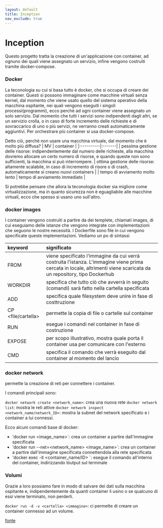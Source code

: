 ```yaml
---
layout: default
title: Inception
nav_exclude: true
---
```


# Inception
Questo progetto tratta la creazione di un'applicazione con container, ad ognuno dei quali viene assegnato un servizio, infine vengono costruiti tramite docker-compose.

### Docker
La teconologia su cui si basa tutto è docker, che si occupa di creare dei container. Questi si possono immaginare come macchine virtuali senza kernel, dal momento che viene usato quello del sistema operativo della macchina ospitante, nei quali vengono eseguiti i singoli processi(programmi), ecco perchè ad ogni container viene assegnato un solo servizio.
Dal momento che tutti i servizi sono indipendenti dagli altri, se un servizio crolla, o in caso di forte incremento delle richieste e di sovraccarico di uno o più servizi, ne verranno creati automaticamente aggiuntivi.
Per orchestrare più container si usa docker-compose.

Detto ciò, perchè non usare una macchina virtuale, dal momento che è molto più diffusa?
| MV | container |
|:----------|:-------|
| pessima gestione delle risorse: indipendentemente dal numero delle richieste, alla macchina dovremo allocare un certo numero di risorse, e quando queste non sono sufficienti, la macchina si può interrompere. | ottima gestione delle risorse: altamente scalabile, in caso di incremento di risore o di crash, automaticamente si creano nuovi containers |
| tempo di avviamento molto lento | tempo di avviamento immediato |

Si potrebbe pensare che allora la teconologia docker sia migliore come virtualizzazione, ma in quanto sicurezza non è eguagliabile alle macchine virtuali, ecco che spesso si usano uno sull'altro.

### docker images
I container vengono costruiti a partire da dei templete, chiamati images, di cui eseguiamo delle istanze che vengono integrate con implementazioni che seguono le nostre necessità.
I Dockerfile sono file in cui vengono specificate queste implementazioni. Vediamo un po di sintassi

| keyword | significato |
|:----------|:-------|
| FROM <images> | viene specificato l'immagine da cui verrà costruita l'istanza. L'immagine viene prima cercata in locale, altrimenti viene scaricata da un repository, tipo Dockerhub |
| WORKDIR <cartella> | specifica che tutto ciò che avverrà in seguito (comandi) sarà fatto nella cartella specificata |
| ADD <filesystem> | specifica quale filesystem deve unire in fase di costtruzione |
| CP <file/cartella> <folder> | permette la copia di file o cartelle sul container |
| RUN <comando> | esegue i comandi nel container in fase di costruzione |
| EXPOSE <porta> | per scopo illustrativo, mostra quale porta il container usa per comunicare con l'esterno |
| CMD | specifica il comando che verrà eseguito dal container al momento del lancio |
  
### docker network
permette la creazione di reti per connettere i container. 

I comandi principali sono:
  
`docker network create <network_name>`: crea una nuova rete 
`docker network list`: mostra le reti attive
`docker network inspect <network_name/network_ID>`: mostra la subnet del network specificato e i container a lui connessi.
  
Ecco alcuni comandi base di docker:
  
- 'docker run <image_name>`: crea un container a partire dall'immagine specificata
- 'docker run --net=<network_name> <image_name>`: crea un container a partire dall'immagine specificata connettendola alla rete specificata
- 'docker exec -it <container_name/ID> <command>`: esegue il comando all'interno del container, indirizzando lóutput sul terminale
  
### Volumi
Grazie a loro possiamo fare in modo di salvare dei dati sulla macchina ospitante e, indipendentemente da quanti container li usino o se qualcuno di essi viene terminato, non perderli.
  
`docker run -d -v <cartella> <immagine>`: ci permette di creare un container connesso ad un volume.
  
[fonte](https://www.freecodecamp.org/news/comprehensive-introductory-guide-to-docker-vms-and-containers-4e42a13ee103/)
